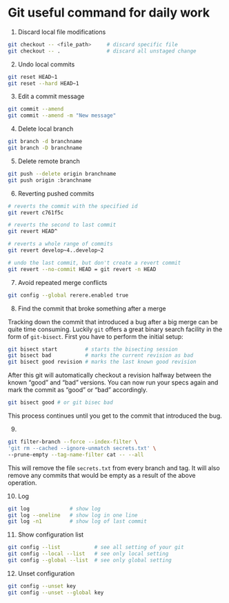 # Git useful command for daily work

1. Discard local file modifications

```bash
git checkout -- <file_path>     # discard specific file
git checkout -- .               # discard all unstaged change
```

2. Undo local commits

```bash
git reset HEAD~1
git reset --hard HEAD~1
```

3. Edit a commit message

```bash
git commit --amend
git commit --amend -m "New message"
```

4. Delete local branch

```bash
git branch -d branchname
git branch -D branchname
```

5. Delete remote branch

```bash
git push --delete origin branchname
git push origin :branchname
```

6. Reverting pushed commits

```bash
# reverts the commit with the specified id
git revert c761f5c

# reverts the second to last commit
git revert HEAD^

# reverts a whole range of commits
git revert develop~4..develop~2

# undo the last commit, but don't create a revert commit 
git revert --no-commit HEAD = git revert -n HEAD
```

7. Avoid repeated merge conflicts

```bash
git config --global rerere.enabled true
```

8. Find the commit that broke something after a merge

Tracking down the commit that introduced a bug after a big merge can be quite time consuming. Luckily `git` offers a great binary search facility in the form of `git-bisect`. First you have to perform the initial setup:

```bash
git bisect start         # starts the bisecting session
git bisect bad           # marks the current revision as bad
git bisect good revision # marks the last known good revision
```

After this git will automatically checkout a revision halfway between the known “good” and “bad” versions. You can now run your specs again and mark the commit as “good” or “bad” accordingly.

```bash
git bisect good # or git bisec bad
```

This process continues until you get to the commit that introduced the bug.

9. 

```bash
git filter-branch --force --index-filter \
'git rm --cached --ignore-unmatch secrets.txt' \
--prune-empty --tag-name-filter cat -- --all
```

This will remove the file `secrets.txt` from every branch and tag. It will also remove any commits that would be empty as a result of the above operation.

10. Log

```bash
git log             # show log
git log --oneline   # show log in one line
git log -n1         # show log of last commit
```

11. Show configuration list

```bash
git config --list           # see all setting of your git
git config --local --list   # see only local setting
git config --global --list  # see only global setting
```

12. Unset configuration

```bash
git config --unset key
git config --unset --global key
```

